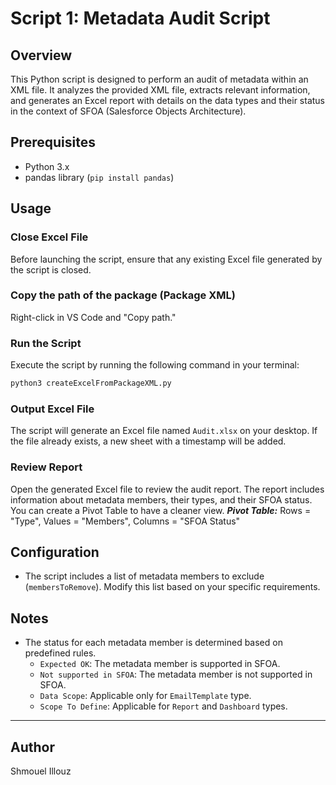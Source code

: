 # Script 1: Metadata Audit Script

## Overview

This Python script is designed to perform an audit of metadata within an XML file. It analyzes the provided XML file, extracts relevant information, and generates an Excel report with details on the data types and their status in the context of SFOA (Salesforce Objects Architecture).

## Prerequisites

- Python 3.x
- pandas library (`pip install pandas`)

## Usage

### Close Excel File

Before launching the script, ensure that any existing Excel file generated by the script is closed.

### Copy the path of the package (Package XML)

Right-click in VS Code and "Copy path."

### Run the Script

Execute the script by running the following command in your terminal:

```bash
python3 createExcelFromPackageXML.py
```

### Output Excel File

The script will generate an Excel file named `Audit.xlsx` on your desktop. If the file already exists, a new sheet with a timestamp will be added.

### Review Report

Open the generated Excel file to review the audit report. The report includes information about metadata members, their types, and their SFOA status.
You can create a Pivot Table to have a cleaner view. 
***Pivot Table:*** Rows = "Type", Values = "Members", Columns = "SFOA Status"

## Configuration

- The script includes a list of metadata members to exclude (`membersToRemove`). Modify this list based on your specific requirements.

## Notes

- The status for each metadata member is determined based on predefined rules.
  - `Expected OK`: The metadata member is supported in SFOA.
  - `Not supported in SFOA`: The metadata member is not supported in SFOA.
  - `Data Scope`: Applicable only for `EmailTemplate` type.
  - `Scope To Define`: Applicable for `Report` and `Dashboard` types.

---

## Author

Shmouel Illouz
